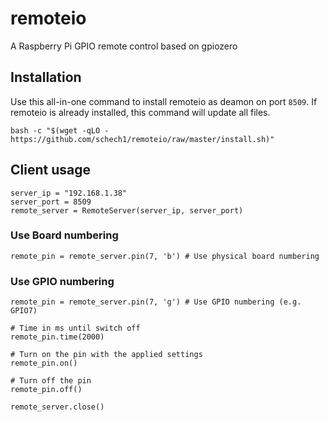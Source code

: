 # remoteio
A Raspberry Pi GPIO remote control based on gpiozero


## Installation
Use this all-in-one command to install remoteio as deamon on port `8509`.
If remoteio is already installed, this command will update all files.
```
bash -c "$(wget -qLO - https://github.com/schech1/remoteio/raw/master/install.sh)"

```

## Client usage

```
server_ip = "192.168.1.38"
server_port = 8509
remote_server = RemoteServer(server_ip, server_port)
```

### Use Board numbering
```
remote_pin = remote_server.pin(7, 'b') # Use physical board numbering
```
### Use GPIO numbering
```
remote_pin = remote_server.pin(7, 'g') # Use GPIO numbering (e.g. GPIO7)
```

```
# Time in ms until switch off
remote_pin.time(2000) 

# Turn on the pin with the applied settings
remote_pin.on()   

# Turn off the pin
remote_pin.off()  

remote_server.close()

```

